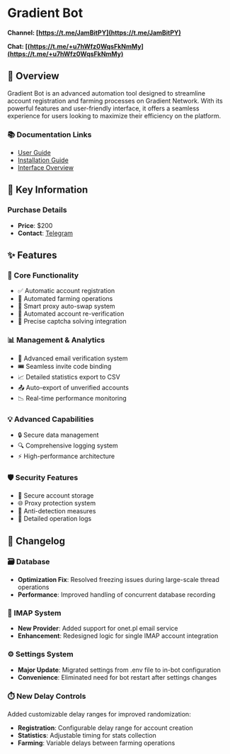# Gradient Bot

**Channel: [https://t.me/JamBitPY](https://t.me/JamBitPY)**

**Chat: [(https://t.me/+u7hWfz0WqsFkNmMy](https://t.me/+u7hWfz0WqsFkNmMy)**

## 🌟 Overview
Gradient Bot is an advanced automation tool designed to streamline account registration and farming processes on Gradient Network. With its powerful features and user-friendly interface, it offers a seamless experience for users looking to maximize their efficiency on the platform.

### 📚 Documentation Links
- [User Guide](https://jammers-organization.gitbook.io/gradient-network-bot-or-jambit-x-mr.-x)
- [Installation Guide](https://jammers-organization.gitbook.io/gradient-network-bot-or-jambit-x-mr.-x/installation-guide)
- [Interface Overview](https://jammers-organization.gitbook.io/gradient-network-bot-or-jambit-x-mr.-x/interface-overview)

## 💫 Key Information
### Purchase Details
- **Price**: $200
- **Contact**: [Telegram](https://t.me/Jaammerr)

## ✨ Features

### 🔄 Core Functionality
- ✅ Automatic account registration
- 🌾 Automated farming operations
- 🔄 Smart proxy auto-swap system
- 🔁 Automated account re-verification
- 🎯 Precise captcha solving integration

### 📊 Management & Analytics
- 📧 Advanced email verification system
- 🎟️ Seamless invite code binding
- 📈 Detailed statistics export to CSV
- 📤 Auto-export of unverified accounts
- 📉 Real-time performance monitoring

### 💡 Advanced Capabilities
- 🔒 Secure data management
- 🔍 Comprehensive logging system
- ⚡ High-performance architecture

### 🛡️ Security Features
- 🔐 Secure account storage
- 🌐 Proxy protection system
- 🤖 Anti-detection measures
- 📝 Detailed operation logs


## 🔄 Changelog

### 🗃️ Database
- **Optimization Fix**: Resolved freezing issues during large-scale thread operations
- **Performance**: Improved handling of concurrent database recording

### 📧 IMAP System
- **New Provider**: Added support for onet.pl email service
- **Enhancement**: Redesigned logic for single IMAP account integration

### ⚙️ Settings System
- **Major Update**: Migrated settings from .env file to in-bot configuration
- **Convenience**: Eliminated need for bot restart after settings changes

### ⏱️ New Delay Controls
Added customizable delay ranges for improved randomization:
- **Registration**: Configurable delay range for account creation
- **Statistics**: Adjustable timing for stats collection
- **Farming**: Variable delays between farming operations
